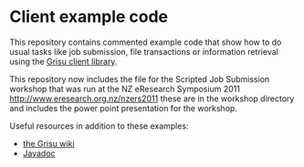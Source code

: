 Client example code
=================

This repository contains commented example code that show how to do usual tasks like job submission, file transactions or information retrieval using  the [Grisu client library](https://github.com/grisu/grisu/wiki/Grisu-client-library).

This repository now includes the file for the Scripted Job Submission workshop that was run at the NZ eResearch Symposium 2011 http://www.eresearch.org.nz/nzers2011 these are in the workshop directory and includes the power point presentation for the workshop.

Useful resources in addition to these examples:

- [the Grisu wiki](https://github.com/grisu/grisu/wiki)
- [Javadoc](http://grisu.github.com/grisu/javadoc/)

